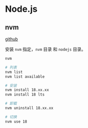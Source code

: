 # Node.js

## nvm

[github](https://github.com/coreybutler/nvm-windows/releases)

安装 `nvm` 指定，`nvm` 目录 和 `nodejs` 目录。

```sh
nvm

# 列表
nvm list
nvm list available

# 安装
nvm install 18.xx.xx
nvm install 18 lts

# 卸载
nvm uninstall 18.xx.xx

# 切换
nvm use 18
```

